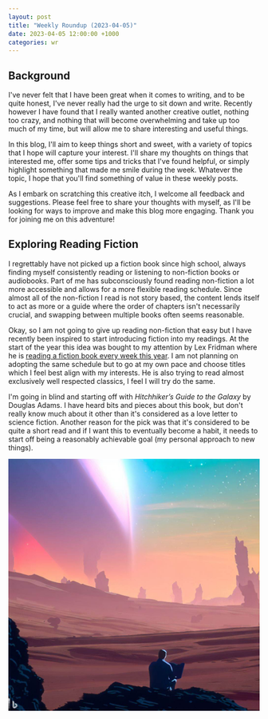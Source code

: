 ```yaml
---
layout: post
title: "Weekly Roundup (2023-04-05)"
date: 2023-04-05 12:00:00 +1000
categories: wr
---
```


## Background

I've never felt that I have been great when it comes to writing, and to be quite honest, I've never really had the urge to sit down and write. Recently however I have found that I really wanted another creative outlet, nothing too crazy, and nothing that will become overwhelming and take up too much of my time, but will allow me to share interesting and useful things.

In this blog, I'll aim to keep things short and sweet, with a variety of topics that I hope will capture your interest. I'll share my thoughts on things that interested me, offer some tips and tricks that I've found helpful, or simply highlight something that made me smile during the week. Whatever the topic, I hope that you'll find something of value in these weekly posts.

As I embark on scratching this creative itch, I welcome all feedback and suggestions. Please feel free to share your thoughts with myself, as I'll be looking for ways to improve and make this blog more engaging. Thank you for joining me on this adventure!

## Exploring Reading Fiction

I regrettably have not picked up a fiction book since high school, always finding myself consistently reading or listening to non-fiction books or audiobooks. Part of me has subconsciously found reading non-fiction a lot more accessible and allows for a more flexible reading schedule. Since almost all of the non-fiction I read is not story based, the content lends itself to act as more or a guide where the order of chapters isn't necessarily crucial, and swapping between multiple books often seems reasonable.

Okay, so I am not going to give up reading non-fiction that easy but I have recently been inspired to start introducing fiction into my readings. At the start of the year this idea was bought to my attention by Lex Fridman where he is [reading a fiction book every week this year](https://www.reddit.com/r/lexfridman/comments/10045g8/book_reading_list_for_2023_post_from_lex/). I am not planning on adopting the same schedule but to go at my own pace and choose titles which I feel best align with my interests. He is also trying to read almost exclusively well respected classics, I feel I will try do the same.

I'm going in blind and starting off with *Hitchhiker’s Guide to the Galaxy* by Douglas Adams. I have heard bits and pieces about this book, but don't really know much about it other than it's considered as a love letter to science fiction. Another reason for the pick was that it's considered to be quite a short read and if I want this to eventually become a habit, it needs to start off being a reasonably achievable goal (my personal approach to new things).

![Image](../assets/2023-04-23-weekly-roundup-2023-04-23/_762e1d4e-51f1-40c9-946c-b94681ed77a2.jpg)

##